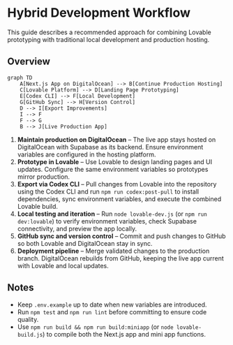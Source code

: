 # Hybrid Development Workflow

This guide describes a recommended approach for combining Lovable prototyping with traditional local development and production hosting.

## Overview

```mermaid
graph TD
    A[Next.js App on DigitalOcean] --> B[Continue Production Hosting]
    C[Lovable Platform] --> D[Landing Page Prototyping]
    E[Codex CLI] --> F[Local Development]
    G[GitHub Sync] --> H[Version Control]
    D --> I[Export Improvements]
    I --> F
    F --> G
    B --> J[Live Production App]
```

1. **Maintain production on DigitalOcean** – The live app stays hosted on DigitalOcean with Supabase as its backend. Ensure environment variables are configured in the hosting platform.
2. **Prototype in Lovable** – Use Lovable to design landing pages and UI updates. Configure the same environment variables so prototypes mirror production.
3. **Export via Codex CLI** – Pull changes from Lovable into the repository using the Codex CLI and run `npm run codex:post-pull`
   to install dependencies, sync environment variables, and execute the combined Lovable build.
4. **Local testing and iteration** – Run `node lovable-dev.js` (or `npm run dev:lovable`) to verify environment variables, check Supabase connectivity, and preview the app locally.
5. **GitHub sync and version control** – Commit and push changes to GitHub so both Lovable and DigitalOcean stay in sync.
6. **Deployment pipeline** – Merge validated changes to the production branch. DigitalOcean rebuilds from GitHub, keeping the live app current with Lovable and local updates.

## Notes

- Keep `.env.example` up to date when new variables are introduced.
- Run `npm test` and `npm run lint` before committing to ensure code quality.
- Use `npm run build && npm run build:miniapp` (or `node lovable-build.js`) to compile both the Next.js app and mini app functions.
